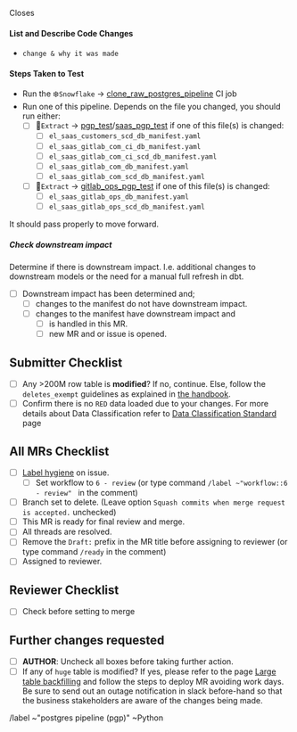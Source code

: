 Closes

#### List and Describe Code Changes <!-- focus on why the changes are being made-->

* `change & why it was made`

#### Steps Taken to Test

* Run the ❄️`Snowflake` -> [clone_raw_postgres_pipeline](https://about.gitlab.com/handbook/business-technology/data-team/platform/ci-jobs/#clone_raw_postgres_pipeline) CI job
* Run one of this pipeline. Depends on the file you changed, you should run either:
    * [ ] 🚂`Extract` -> [pgp_test](https://about.gitlab.com/handbook/business-technology/data-team/platform/ci-jobs/#pgp_test)/[saas_pgp_test](https://about.gitlab.com/handbook/business-technology/data-team/platform/ci-jobs/#saas_pgp_test) if one of this file(s) is changed:
        * [ ] `el_saas_customers_scd_db_manifest.yaml`
        * [ ] `el_saas_gitlab_com_ci_db_manifest.yaml`
        * [ ] `el_saas_gitlab_com_ci_scd_db_manifest.yaml`
        * [ ] `el_saas_gitlab_com_db_manifest.yaml`
        * [ ] `el_saas_gitlab_com_scd_db_manifest.yaml`
    * [ ] 🚂`Extract` -> [gitlab_ops_pgp_test](https://about.gitlab.com/handbook/business-technology/data-team/platform/ci-jobs/#gitlab_ops_pgp_test) if one of this file(s) is changed:
        * [ ] `el_saas_gitlab_ops_db_manifest.yaml`
        * [ ] `el_saas_gitlab_ops_scd_db_manifest.yaml`

It should pass properly to move forward.

##### Check downstream impact

Determine if there is downstream impact. I.e. additional changes to downstream models or the need for a manual full refresh in dbt.

- [ ] Downstream impact has been determined and;
   - [ ] changes to the manifest do not have downstream impact.
   - [ ] changes to the manifest have downstream impact and
      - [ ] is handled in this MR.
      - [ ] new MR and or issue is opened.

## Submitter Checklist

* [ ] Any >200M row table is **modified**? If no, continue. Else, follow the `deletes_exempt` guidelines as explained in [the handbook](https://gitlab.com/gitlab-com/content-sites/internal-handbook/-/blob/main/content/handbook/enterprise-data/platform/pipelines/_index.md?ref_type=heads#pgp-manifest-definition).
* [ ] Confirm there is no `RED` data loaded due to your changes. For more details about Data Classification refer to [Data Classification Standard](https://about.gitlab.com/handbook/security/data-classification-standard.html) page

## All MRs Checklist
- [ ] [Label hygiene](https://about.gitlab.com/handbook/business-ops/data-team/how-we-work/#issue-labeling) on issue.
    - [ ] Set workflow to `6 - review` (or type command `/label ~"workflow::6 - review" ` in the comment)
- [ ] Branch set to delete. (Leave option `Squash commits when merge request is accepted.` unchecked)
- [ ] This MR is ready for final review and merge.
- [ ] All threads are resolved.
- [ ] Remove the `Draft:` prefix in the MR title before assigning to reviewer (or type command `/ready` in the comment)
- [ ] Assigned to reviewer.

## Reviewer Checklist
- [ ]  Check before setting to merge

## Further changes requested
* [ ] **AUTHOR**: Uncheck all boxes before taking further action.
* [ ] If any of `huge` table is modified? If yes, please refer to the page [Large table backfilling](https://about.gitlab.com/handbook/business-technology/data-team/platform/pipelines/SAAS-Gitlab-com/#large-tables-backfilling) and follow the steps to deploy MR avoiding work days. Be sure to send out an outage notification in slack before-hand so that the business stakeholders are aware of the changes being made.

/label ~"postgres pipeline (pgp)" ~Python
